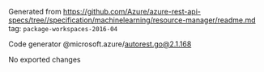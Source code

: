 Generated from https://github.com/Azure/azure-rest-api-specs/tree//specification/machinelearning/resource-manager/readme.md tag: `package-workspaces-2016-04`

Code generator @microsoft.azure/autorest.go@2.1.168

No exported changes